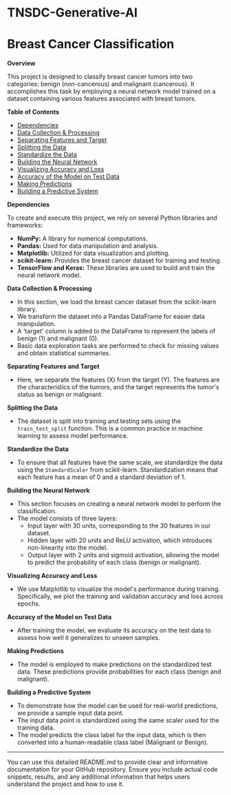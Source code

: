 # TNSDC-Generative-AI

# Breast Cancer Classification

**Overview**

This project is designed to classify breast cancer tumors into two categories: benign (non-cancerous) and malignant (cancerous). It accomplishes this task by employing a neural network model trained on a dataset containing various features associated with breast tumors.

**Table of Contents**

- [Dependencies](#Dependencies)
- [Data Collection & Processing](#data-collection--processing)
- [Separating Features and Target](#separating-features-and-target)
- [Splitting the Data](#splitting-the-data)
- [Standardize the Data](#standardize-the-data)
- [Building the Neural Network](#building-the-neural-network)
- [Visualizing Accuracy and Loss](#visualizing-accuracy-and-loss)
- [Accuracy of the Model on Test Data](#accuracy-of-the-model-on-test-data)
- [Making Predictions](#making-predictions)
- [Building a Predictive System](#building-a-predictive-system)


**Dependencies**

To create and execute this project, we rely on several Python libraries and frameworks:

- **NumPy:** A library for numerical computations.
- **Pandas:** Used for data manipulation and analysis.
- **Matplotlib:** Utilized for data visualization and plotting.
- **scikit-learn:** Provides the breast cancer dataset for training and testing.
- **TensorFlow and Keras:** These libraries are used to build and train the neural network model.

**Data Collection & Processing**

- In this section, we load the breast cancer dataset from the scikit-learn library.
- We transform the dataset into a Pandas DataFrame for easier data manipulation.
- A 'target' column is added to the DataFrame to represent the labels of benign (1) and malignant (0).
- Basic data exploration tasks are performed to check for missing values and obtain statistical summaries.

**Separating Features and Target**

- Here, we separate the features (X) from the target (Y). The features are the characteristics of the tumors, and the target represents the tumor's status as benign or malignant.

**Splitting the Data**

- The dataset is split into training and testing sets using the `train_test_split` function. This is a common practice in machine learning to assess model performance.

**Standardize the Data**

- To ensure that all features have the same scale, we standardize the data using the `StandardScaler` from scikit-learn. Standardization means that each feature has a mean of 0 and a standard deviation of 1.

**Building the Neural Network**

- This section focuses on creating a neural network model to perform the classification.
- The model consists of three layers:
  - Input layer with 30 units, corresponding to the 30 features in our dataset.
  - Hidden layer with 20 units and ReLU activation, which introduces non-linearity into the model.
  - Output layer with 2 units and sigmoid activation, allowing the model to predict the probability of each class (benign or malignant).

**Visualizing Accuracy and Loss**

- We use Matplotlib to visualize the model's performance during training. Specifically, we plot the training and validation accuracy and loss across epochs.

**Accuracy of the Model on Test Data**

- After training the model, we evaluate its accuracy on the test data to assess how well it generalizes to unseen samples.

**Making Predictions**

- The model is employed to make predictions on the standardized test data. These predictions provide probabilities for each class (benign and malignant).

**Building a Predictive System**

- To demonstrate how the model can be used for real-world predictions, we provide a sample input data point.
- The input data point is standardized using the same scaler used for the training data.
- The model predicts the class label for the input data, which is then converted into a human-readable class label (Malignant or Benign).

---

You can use this detailed README.md to provide clear and informative documentation for your GitHub repository. Ensure you include actual code snippets, results, and any additional information that helps users understand the project and how to use it.
